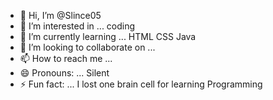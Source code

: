 - 👋 Hi, I’m @Slince05
- 👀 I’m interested in ... coding
- 🌱 I’m currently learning ... HTML CSS Java
- 💞️ I’m looking to collaborate on ...
- 📫 How to reach me ...
- 😄 Pronouns: ... Silent
- ⚡ Fun fact: ... I lost one brain cell for learning Programming

<!---
Slince05/Slince05 is a ✨ special ✨ repository because its `README.md` (this file) appears on your GitHub profile.
You can click the Preview link to take a look at your changes.
--->
